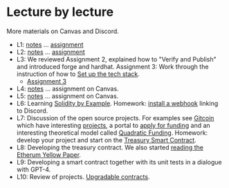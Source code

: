 
# Lecture by lecture

More materials on Canvas and Discord.

- L1: [notes](lecture01.md) ... [assignment](assignment01.md)
- L2: [notes](lecture02.md) ... [assignment](assignment02.md)
- L3: We reviewed Assignment 2, explained how to "Verify and Publish" and introduced forge and hardhat. Assignment 3: Work through the instruction of how to [Set up the tech stack](./TechStack_Week3.pdf).  
  - [Assignment 3](assignment03.md)
- L4: [notes](./lecture04/lecture04_notes.md) ... assignment on Canvas.
- L5: [notes](./lecture05/lecture05_notes.md) ... assignment on Canvas.
- L6: Learning [Solidity by Example](https://solidity-by-example.org/). Homework: [install a webhook](https://hackmd.io/@RonanK/Bkvdyfeyn) linking to Discord.
- L7: Discussion of the open source projects. For examples see [Gitcoin](https://www.gitcoin.co/) which have interesting [projects](https://bounties.gitcoin.co/grants/explorer), a portal to [apply for funding](https://gitcoin.notion.site/Gitcoin-Grantee-Portal-6adfc92627474bd48a5dfcd1e8438d20) and an interesting theoretical model called [Quadratic Funding](https://go.gitcoin.co/blog/gitcoin-grants-quadratic-funding-for-the-world). Homework: develop your project and start on the [Treasury Smart Contract](https://hackmd.io/@RonanK/rkbRTtke3).
- L8: Developing the treasury contract. We also started [reading the Etherum Yellow Paper](https://hackmd.io/@alexhkurz/Byprl-zWn).
- L9: Developing a smart contract together with its unit tests in a dialogue with GPT-4. 
- L10: Review of projects. [Upgradable contracts](https://hackmd.io/@alexhkurz/Byu9WONzn). 
